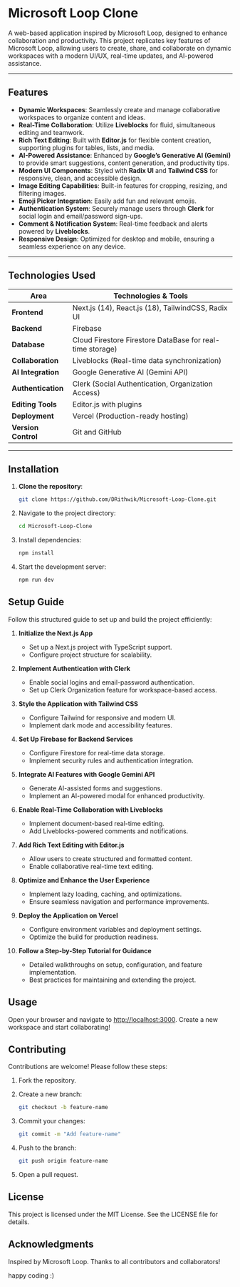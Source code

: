 # Microsoft Loop Clone

A web-based application inspired by Microsoft Loop, designed to enhance collaboration and productivity. This project replicates key features of Microsoft Loop, allowing users to create, share, and collaborate on dynamic workspaces with a modern UI/UX, real-time updates, and AI-powered assistance.

---

## **Features**

- **Dynamic Workspaces**: Seamlessly create and manage collaborative workspaces to organize content and ideas.
- **Real-Time Collaboration**: Utilize **Liveblocks** for fluid, simultaneous editing and teamwork.
- **Rich Text Editing**: Built with **Editor.js** for flexible content creation, supporting plugins for tables, lists, and media.
- **AI-Powered Assistance**: Enhanced by **Google’s Generative AI (Gemini)** to provide smart suggestions, content generation, and productivity tips.
- **Modern UI Components**: Styled with **Radix UI** and **Tailwind CSS** for responsive, clean, and accessible design.
- **Image Editing Capabilities**: Built-in features for cropping, resizing, and filtering images.
- **Emoji Picker Integration**: Easily add fun and relevant emojis.
- **Authentication System**: Securely manage users through **Clerk** for social login and email/password sign-ups.
- **Comment & Notification System**: Real-time feedback and alerts powered by **Liveblocks**.
- **Responsive Design**: Optimized for desktop and mobile, ensuring a seamless experience on any device.

---

## **Technologies Used**

| Area                   | Technologies & Tools                                                                                     |
|------------------------|----------------------------------------------------------------------------------------------------------|
| **Frontend**           | Next.js (14), React.js (18), TailwindCSS, Radix UI                                                       |
| **Backend**            | Firebase                                                                                                 |
| **Database**           | Cloud Firestore Firestore DataBase for real-time storage)                                                |
| **Collaboration**      | Liveblocks (Real-time data synchronization)                                                              |
| **AI Integration**     | Google Generative AI (Gemini API)                                                                        |
| **Authentication**     | Clerk (Social Authentication, Organization Access)                                                       |
| **Editing Tools**      | Editor.js with plugins                                                                                   |
| **Deployment**         | Vercel (Production-ready hosting)                                                                        |
| **Version Control**    | Git and GitHub                                                                                           |

---

## **Installation**

1. **Clone the repository**:

   ```bash
   git clone https://github.com/DRithwik/Microsoft-Loop-Clone.git


2. Navigate to the project directory:

   ```bash
   cd Microsoft-Loop-Clone
   ```

3. Install dependencies:

   ```bash
   npm install
   ```

4. Start the development server:

   ```bash
   npm run dev
   ```

## Setup Guide

Follow this structured guide to set up and build the project efficiently:

1. **Initialize the Next.js App**
   - Set up a Next.js project with TypeScript support.
   - Configure project structure for scalability.

2. **Implement Authentication with Clerk**
   - Enable social logins and email-password authentication.
   - Set up Clerk Organization feature for workspace-based access.

3. **Style the Application with Tailwind CSS**
   - Configure Tailwind for responsive and modern UI.
   - Implement dark mode and accessibility features.

4. **Set Up Firebase for Backend Services**
   - Configure Firestore for real-time data storage.
   - Implement security rules and authentication integration.

5. **Integrate AI Features with Google Gemini API**
   - Generate AI-assisted forms and suggestions.
   - Implement an AI-powered modal for enhanced productivity.

6. **Enable Real-Time Collaboration with Liveblocks**
   - Implement document-based real-time editing.
   - Add Liveblocks-powered comments and notifications.

7. **Add Rich Text Editing with Editor.js**
   - Allow users to create structured and formatted content.
   - Enable collaborative real-time text editing.

8. **Optimize and Enhance the User Experience**
   - Implement lazy loading, caching, and optimizations.
   - Ensure seamless navigation and performance improvements.

9. **Deploy the Application on Vercel**
   - Configure environment variables and deployment settings.
   - Optimize the build for production readiness.

10. **Follow a Step-by-Step Tutorial for Guidance**
    - Detailed walkthroughs on setup, configuration, and feature implementation.
    - Best practices for maintaining and extending the project.

## Usage

Open your browser and navigate to [http://localhost:3000](http://localhost:3000). Create a new workspace and start collaborating!

## Contributing

Contributions are welcome! Please follow these steps:

1. Fork the repository.
2. Create a new branch:

   ```bash
   git checkout -b feature-name
   ```

3. Commit your changes:

   ```bash
   git commit -m "Add feature-name"
   ```

4. Push to the branch:

   ```bash
   git push origin feature-name
   ```

5. Open a pull request.

## License

This project is licensed under the MIT License. See the LICENSE file for details.

## Acknowledgments

Inspired by Microsoft Loop. Thanks to all contributors and collaborators!

happy coding :)
